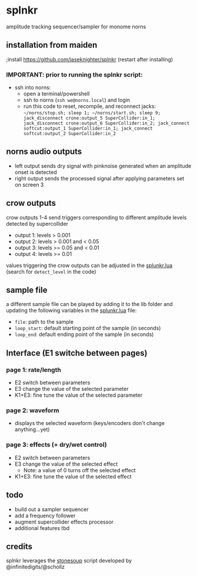 # splnkr
 amplitude tracking sequencer/sampler for monome norns

## installation from maiden
;install https://github.com/jaseknighter/splnkr
(restart after installing)

### IMPORTANT: prior to running the splnkr script:
* ssh into norns:
  * open a terminal/powershell
  * ssh to norns (`ssh we@norns.local`) and login
  * run this code to reset, recompile, and reconnect jacks: 
  `~/norns/stop.sh; sleep 1; ~/norns/start.sh; sleep 9; jack_disconnect crone:output_5 SuperCollider:in_1; jack_disconnect crone:output_6 SuperCollider:in_2; jack_connect softcut:output_1 SuperCollider:in_1; jack_connect softcut:output_2 SuperCollider:in_2`
## norns audio outputs
* left output sends dry signal with pinknoise generated when an amplitude onset is detected
* right output sends the processed signal after applying parameters set on screen 3

## crow outputs
crow outputs 1-4 send triggers corresponding to different amplitude levels detected by supercollider

* output 1: levels > 0.001
* output 2: levels > 0.001 and < 0.05
* output 3: levels >= 0.05 and < 0.01
* output 4: levels >= 0.01

values triggering the crow outputs can be adjusted in the [splunkr.lua](https://github.com/jaseknighter/splnkr/blob/main/splnkr.lua) (search for `detect_level` in the code)

## sample file
a different sample file can be played by adding it to the lib folder and updating the following variables in the [splunkr.lua](https://github.com/jaseknighter/splnkr/blob/main/splnkr.lua) file:

* `file`: path to the sample
* `loop_start`: default starting point of the sample (in seconds)
* `loop_end`: default ending point of the sample (in seconds)

## Interface (E1 switche between pages)
### page 1: rate/length 
* E2 switch between parameters
* E3 change the value of the selected parameter
* K1+E3: fine tune the value of the selected parameter

### page 2: waveform
* displays the selected waveform (keys/encoders don't change anything...yet)

### page 3: effects (+ dry/wet control)
* E2 switch between parameters
* E3 change the value of the selected effect
  * Note: a value of 0 turns off the selected effect 
* K1+E3: fine tune the value of the selected effect

## todo
* build out a sampler sequencer
* add a frequency follower
* augment supercollider effects processor
* additional features tbd

## credits
splnkr leverages the [stonesoup](https://github.com/schollz/stonesoup) script developed by @infinitedigits/@schollz